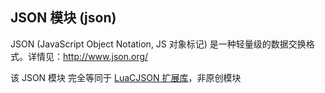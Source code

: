 ## JSON 模块 (json)


JSON \(JavaScript Object Notation, JS 对象标记\) 是一种轻量级的数据交换格式。详情见：http://www.json.org/

该 JSON 模块 完全等同于 [LuaCJSON 扩展库](#luacjson-扩展库)，非原创模块

